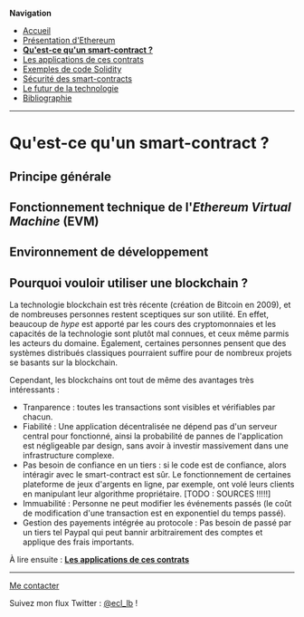 **Navigation**
* [Accueil](index.html)
* [Présentation d'Ethereum](ethereum.html)
* [**Qu'est-ce qu'un smart-contract ?**](smartcontracts.html)
* [Les applications de ces contrats](applications.html)
* [Exemples de code Solidity](exemples.html)
* [Sécurité des smart-contracts](securite.html)
* [Le futur de la technologie](futur.html)
* [Bibliographie](bibliographie.html)

___
# Qu'est-ce qu'un smart-contract ?

## Principe générale




## Fonctionnement technique de l'_Ethereum Virtual Machine_ (EVM)




## Environnement de développement




## Pourquoi vouloir utiliser une blockchain ?

La technologie blockchain est très récente (création de Bitcoin en 2009), et de nombreuses personnes restent sceptiques sur son utilité.
En effet, beaucoup de _hype_ est apporté par les cours des cryptomonnaies et les capacités de la technologie sont plutôt mal connues,
et ceux même parmis les acteurs du domaine. Également, certaines personnes pensent que des systèmes distribués classiques pourraient
suffire pour de nombreux projets se basants sur la blockchain.

Cependant, les blockchains ont tout de même des avantages très intéressants :
* Tranparence : toutes les transactions sont visibles et vérifiables par chacun.
* Fiabilité : Une application décentralisée ne dépend pas d'un serveur central pour fonctionné, ainsi la probabilité de pannes de l'application est négligeable par design,
sans avoir à investir massivement dans une infrastructure complexe.
* Pas besoin de confiance en un tiers : si le code est de confiance, alors intéragir avec le smart-contract est sûr. Le fonctionnement de certaines plateforme de jeux d'argents en ligne,
par exemple, ont volé leurs clients en manipulant leur algorithme propriétaire. [TODO : SOURCES !!!!!]
* Immuabilité : Personne ne peut modifier les événements passés (le coût de modification d'une transaction est en exponentiel du temps passé).
* Gestion des payements intégrée au protocole : Pas besoin de passé par un tiers tel Paypal qui peut bannir arbitrairement des comptes et applique des frais importants.


À lire ensuite : [**Les applications de ces contrats**](applications.html)

___
[Me contacter](mailto://leo.besancon@ecl14.ec-lyon.fr)

Suivez mon flux Twitter : [@ecl_lb](https://twitter.com/ecl_lb) !

